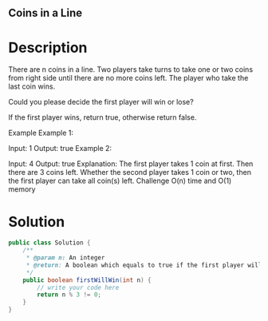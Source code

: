 Coins in a Line
---

# Description
There are n coins in a line. Two players take turns to take one or two coins from right side until there are no more coins left. The player who take the last coin wins.

Could you please decide the first player will win or lose?

If the first player wins, return true, otherwise return false.

Example
Example 1:

Input: 1
Output: true
Example 2:

Input: 4
Output: true
Explanation:
The first player takes 1 coin at first. Then there are 3 coins left.
Whether the second player takes 1 coin or two, then the first player can take all coin(s) left.
Challenge
O(n) time and O(1) memory

# Solution
```java
public class Solution {
    /**
     * @param n: An integer
     * @return: A boolean which equals to true if the first player will win
     */
    public boolean firstWillWin(int n) {
        // write your code here
        return n % 3 != 0;
    }
}
```
